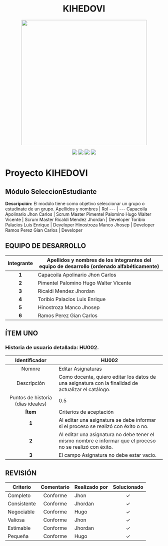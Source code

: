 <h1 align="center">KIHEDOVI </h1>
<p align="center"><img src="https://derechoshumanos.mainel.org/wp-content/uploads/2021/11/multi-etnico-grupo-escuela-estudiantes-ninos_3446-667.jpg" width="400"></a></p>
<p align="center">

<p align="center">
<a ><img src="https://img.shields.io/badge/Python-100%20%25-green" ></a>
<a ><img src="https://img.shields.io/badge/release-1.0-blue" ></a>
<a ><img src="https://img.shields.io/badge/Licence-Mit-yellow" ></a>
<a ><img src="https://img.shields.io/badge/Development-Finish-red" ></a>
</p>

# Proyecto KIHEDOVI
## Módulo SeleccionEstudiante
**Descripción:**
El modúlo tiene como objetivo seleccionar un grupo o estudinate de un grupo.
Apellidos y nombres | Rol
--- | ---
Capacoila Apolinario Jhon Carlos | Scrum Master
Pimentel Palomino Hugo Walter Vicente | Scrum Master
Ricaldi Mendez Jhordan | Developer
Toribio Palacios Luis Enrique | Developer
Hinostroza Manco Jhosep | Developer
Ramos Perez Gian Carlos | Developer
## EQUIPO DE DESARROLLO
Integrante | Apellidos y nombres de los integrantes del equipo de desarrollo (ordenado alfabéticamente)
:---: | ---
**1** | Capacoila Apolinario Jhon Carlos
**2** | Pimentel Palomino Hugo Walter Vicente
**3** | Ricaldi Mendez Jhordan
**4** | Toribio Palacios Luis Enrique
**5** | Hinostroza Manco Jhosep 
**6** | Ramos Perez Gian Carlos
## ÍTEM UNO
### Historia de usuario detallada: HU002.
Identificador | HU002
:---: | ---
Nomnre | Editar Asignaturas
Descripción |	Como docente, quiero editar los datos de una asignatura con la finalidad de actualizar el catálogo.
Puntos de historia (días ideales) | 0.5
**Ítem** | Criterios de aceptación	
**1** | Al editar una asignatura se debe informar si el proceso se realizó con éxito o no.
**2** |	Al editar una asignatura no debe tener el mismo nombre e informar que el proceso no se realizó con éxito.
**3** | El campo Asignatura no debe estar vacío.
## REVISIÓN
Criterio | Comentario | Realizado por | Solucionado
--- | :---: | --- | :---:
Completo | Conforme | Jhon | &#10003;
Consistente | Conforme | Jhordan | &#10003;
Negociable | Conforme | Hugo | &#10003;
Valiosa | Conforme | Jhon | &#10003;
Estimable | Conforme | Jhordan | &#10003;
Pequeña | Conforme | Hugo | &#10003;

